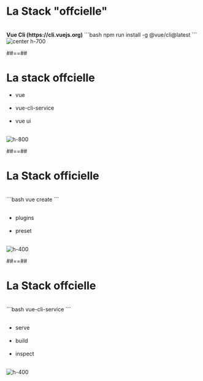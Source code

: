 <!-- .slide: class="sfeir-basic-slide with-code" -->
# La Stack "offcielle"
<br>
<span class="center"><strong>Vue Cli (https://cli.vuejs.org)</strong></span>
```bash
npm run install -g @vue/cli@latest
```
<img alt="center h-700" src="assets/images/school/tool/vue_cli.png">

##==##

<!-- .slide: class="sfeir-basic-slide with-code" -->
# La stack offcielle
<div class="flex-row">
    <div class="ecosystem">
        <ul>
            <li>vue</li> <br>
            <li>vue-cli-service</li><br>
            <li>vue ui</li><br>
        </ul>
    </div>
    <div class="container-vue-ui">
        <img  alt="h-800" src="assets/images/school/tool/vue_ui.png">
    </div>
</div>

##==##

<!-- .slide: class="sfeir-basic-slide with-code" -->
# La Stack officielle
<br>
```bash
vue create <project-name>
```
<br><br>
<div class="flex-row">
    <div>
        <ul>
            <li>plugins</li><br>
            <li>preset</li><br>
        </ul>
    </div>
    <div>
        <img  alt="h-400" src="assets/images/school/tool/vue_create.png">
    </div>
</div>

##==##

<!-- .slide: class="sfeir-basic-slide" -->
# La Stack offcielle
<br>
```bash
vue-cli-service
```
<br><br>
<div class="flex-row">
    <div>
        <ul>
            <li>serve</li><br>
            <li>build</li><br>
            <li>inspect</li><br>
        </ul>
    </div>
    <div>
        <img alt="h-400" src="assets/images/school/tool/vue_service.png">
    </div>
</div>
